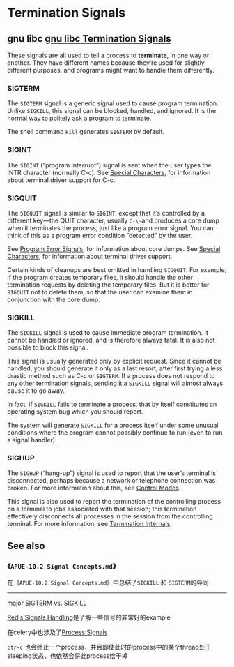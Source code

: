 # Termination Signals

## gnu libc [gnu libc Termination Signals](https://www.gnu.org/software/libc/manual/html_node/Termination-Signals.html)

These signals are all used to tell a process to **terminate**, in one way or another. They have different names because they’re used for slightly different purposes, and programs might want to handle them differently.

### **SIGTERM**

The `SIGTERM` signal is a generic signal used to cause program termination. Unlike `SIGKILL`, this signal can be blocked, handled, and ignored. It is the normal way to politely ask a program to terminate.

The shell command `kill` generates `SIGTERM` by default.

### SIGINT

The `SIGINT` (“program interrupt”) signal is sent when the user types the INTR character (normally C-c). See [Special Characters](https://www.gnu.org/software/libc/manual/html_node/Special-Characters.html), for information about terminal driver support for C-c.



### SIGQUIT

The `SIGQUIT` signal is similar to `SIGINT`, except that it’s controlled by a different key—the QUIT character, usually `C-\—`and produces a core dump when it terminates the process, just like a program error signal. You can think of this as a program error condition “detected” by the user.

See [Program Error Signals](https://www.gnu.org/software/libc/manual/html_node/Program-Error-Signals.html), for information about core dumps. See [Special Characters](https://www.gnu.org/software/libc/manual/html_node/Special-Characters.html), for information about terminal driver support.

Certain kinds of cleanups are best omitted in handling `SIGQUIT`. For example, if the program creates temporary files, it should handle the other termination requests by deleting the temporary files. But it is better for `SIGQUIT` not to delete them, so that the user can examine them in conjunction with the core dump.

### SIGKILL

The `SIGKILL` signal is used to cause immediate program termination. It cannot be handled or ignored, and is therefore always fatal. It is also not possible to block this signal.

This signal is usually generated only by explicit request. Since it cannot be handled, you should generate it only as a last resort, after first trying a less drastic method such as C-c or `SIGTERM`. If a process does not respond to any other termination signals, sending it a `SIGKILL` signal will almost always cause it to go away.

In fact, if `SIGKILL` fails to terminate a process, that by itself constitutes an operating system bug which you should report.

The system will generate `SIGKILL` for a process itself under some unusual conditions where the program cannot possibly continue to run (even to run a signal handler).



### SIGHUP

The `SIGHUP` (“hang-up”) signal is used to report that the user’s terminal is disconnected, perhaps because a network or telephone connection was broken. For more information about this, see [Control Modes](https://www.gnu.org/software/libc/manual/html_node/Control-Modes.html).

This signal is also used to report the termination of the controlling process on a terminal to jobs associated with that session; this termination effectively disconnects all processes in the session from the controlling terminal. For more information, see [Termination Internals](https://www.gnu.org/software/libc/manual/html_node/Termination-Internals.html).

## See also

### 《`APUE-10.2 Signal Concepts.md`》

在《`APUE-10.2 Signal Concepts.md`》中总结了`SIGKILL` 和 `SIGTERM`的异同



---

major [SIGTERM vs. SIGKILL](https://major.io/2010/03/18/sigterm-vs-sigkill/)



[Redis Signals Handling](https://redis.io/topics/signals)是了解一些信号的非常好的example

在celery中也涉及了[Process Signals](https://docs.celeryproject.org/en/latest/userguide/workers.html#id4)

`ctr-c` 也会终止一个process，并且即使此时的process中的某个thread处于sleeping状态，也依然会将此process给干掉



